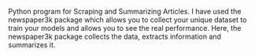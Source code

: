 Python program for Scraping and Summarizing Articles.
I have used the newspaper3k package which allows you to collect your unique dataset to train your models and allows you to see the real performance.
Here, the newspaper3k package collects the data, extracts information and summarizes it.

